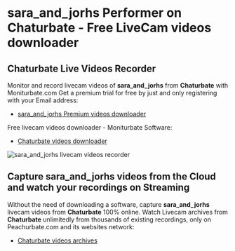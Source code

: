 # sara_and_jorhs Performer on Chaturbate - Free LiveCam videos downloader

## Chaturbate Live Videos Recorder

Monitor and record livecam videos of **sara_and_jorhs** from **Chaturbate** with Moniturbate.com
Get a premium trial for free by just and only registering with your Email address:
* [sara_and_jorhs Premium videos downloader](https://moniturbate.com/request-demo-licence-key.html)

Free livecam videos downloader - Moniturbate Software:
* [Chaturbate videos downloader](https://moniturbate.com/moniturbate-download-software.html)

![sara_and_jorhs livecam videos recorder](https://peachurnet.com/templates/moniturbate-software.png)


## Capture sara_and_jorhs videos from the Cloud and watch your recordings on Streaming

Without the need of downloading a software, capture **sara_and_jorhs** livecam videos from **Chaturbate** 100% online.
Watch Livecam archives from **Chaturbate** unlimitedly from thousands of existing recordings, only on Peachurbate.com and its websites network:
* [Chaturbate videos archives](https://peachurnet.com/)